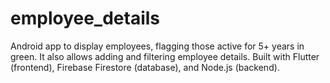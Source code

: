 # employee_details
Android app to display employees, flagging those active for 5+ years in green. It also allows adding and filtering employee details. Built with Flutter (frontend), Firebase Firestore (database), and Node.js (backend).
